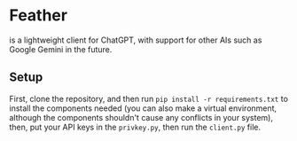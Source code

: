 # Feather
is a lightweight client for ChatGPT, with support for other AIs such as Google Gemini in the future.

## Setup
First, clone the repository, and then run `pip install -r requirements.txt` to install the components needed (you can also make a virtual environment, although the components shouldn't cause any conflicts in your system), then, put your API keys in the `privkey.py`, then run the `client.py` file.

